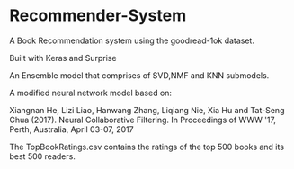 # Recommender-System

A Book Recommendation system using the goodread-1ok dataset.

Built with Keras and Surprise

An Ensemble model that comprises of SVD,NMF and KNN submodels.

A modified neural network model based on:

Xiangnan He, Lizi Liao, Hanwang Zhang, Liqiang Nie, Xia Hu and Tat-Seng Chua (2017). Neural Collaborative Filtering. In Proceedings of WWW '17, Perth, Australia, April 03-07, 2017

The TopBookRatings.csv contains the ratings of the top 500 books and its best 500 readers.

